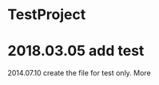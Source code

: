 TestProject
===========
2018.03.05
add test
===========
2014.07.10 create the file for test only.
More
